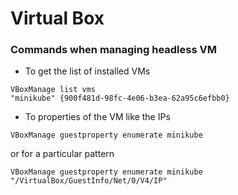 # Virtual Box
### Commands when managing headless VM
* To get the list of installed VMs
```
VBoxManage list vms
"minikube" {900f481d-98fc-4e06-b3ea-62a95c6efbb0}
```
* To properties of the VM like the IPs
```
VBoxManage guestproperty enumerate minikube
```
or for a particular pattern
```
VBoxManage guestproperty enumerate minikube "/VirtualBox/GuestInfo/Net/0/V4/IP"
```
